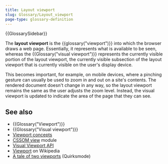 ```yaml
---
title: Layout viewport
slug: Glossary/Layout_viewport
page-type: glossary-definition
---
```


{{GlossarySidebar}}

The **layout viewport** is the {{glossary("viewport")}} into which the browser draws a web page. Essentially, it represents what is available to be seen, whereas the {{Glossary("visual viewport")}} represents the currently visible portion of the layout viewport, the currently visible subsection of the layout viewport that is currently visible on the user's display device.

This becomes important, for example, on mobile devices, where a pinching gesture can usually be used to zoom in and out on a site's contents. The rendered document doesn't change in any way, so the layout viewport remains the same as the user adjusts the zoom level. Instead, the visual viewport is updated to indicate the area of the page that they can see.

## See also

- {{Glossary("Viewport")}}
- {{Glossary("Visual viewport")}}
- [Viewport concepts](/en-US/docs/Web/CSS/CSSOM_view/Viewport_concepts)
- [CSSOM view](/en-US/docs/Web/CSS/CSSOM_view) module
- [Visual Viewport API](/en-US/docs/Web/API/Visual_Viewport_API)
- [Viewport](https://en.wikipedia.org/wiki/Viewport) on Wikipedia
- [A tale of two viewports](https://www.quirksmode.org/mobile/viewports.html) (Quirksmode)

